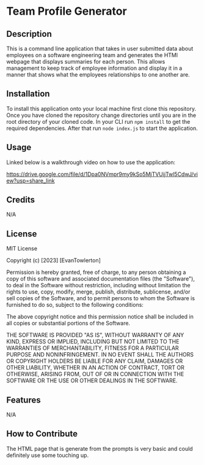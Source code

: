 # Team Profile Generator

## Description
This is a command line application that takes in user submitted data about employees on a
software engineering team and generates the HTMl webpage that displays summaries for each person.
This allows management to keep track of employee information and display it in a manner that shows what the employees relationships to one another are.


## Installation
To install this application onto your local machine first clone this repository. Once you have
cloned the repository change directories until you are in the root directory of your cloned code.
In your CLI run `npm install` to get the required dependencies. After that run `node index.js` to start the application.

## Usage
Linked below is a walkthrough video on how to use the application:

https://drive.google.com/file/d/1Dpa0NVmpr9my9kSo5MjTVUijTwl5CdwJ/view?usp=share_link

## Credits
N/A

## License
MIT License

Copyright (c) [2023] [EvanTowlerton]

Permission is hereby granted, free of charge, to any person obtaining a copy
of this software and associated documentation files (the "Software"), to deal
in the Software without restriction, including without limitation the rights
to use, copy, modify, merge, publish, distribute, sublicense, and/or sell
copies of the Software, and to permit persons to whom the Software is
furnished to do so, subject to the following conditions:

The above copyright notice and this permission notice shall be included in all
copies or substantial portions of the Software.

THE SOFTWARE IS PROVIDED "AS IS", WITHOUT WARRANTY OF ANY KIND, EXPRESS OR
IMPLIED, INCLUDING BUT NOT LIMITED TO THE WARRANTIES OF MERCHANTABILITY,
FITNESS FOR A PARTICULAR PURPOSE AND NONINFRINGEMENT. IN NO EVENT SHALL THE
AUTHORS OR COPYRIGHT HOLDERS BE LIABLE FOR ANY CLAIM, DAMAGES OR OTHER
LIABILITY, WHETHER IN AN ACTION OF CONTRACT, TORT OR OTHERWISE, ARISING FROM,
OUT OF OR IN CONNECTION WITH THE SOFTWARE OR THE USE OR OTHER DEALINGS IN THE
SOFTWARE.


## Features
N/A

## How to Contribute
The HTML page that is generate from the prompts is very basic and could definitely use some touching up.

